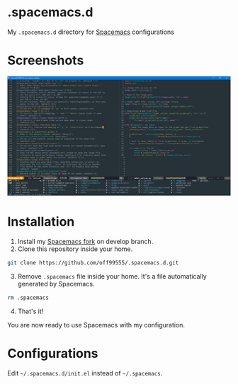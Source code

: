 # .spacemacs.d
My `.spacemacs.d` directory for [Spacemacs](https://github.com/syl20bnr/spacemacs)
configurations

# Screenshots
![2016-12-12_23-42-18.png](screenshots/2016-12-12_23-42-18.png)

# Installation
1. Install my [Spacemacs fork](https://github.com/off99555/spacemacs/tree/develop)
  on develop branch.
2. Clone this repository inside your home.

  ```bash
  git clone https://github.com/off99555/.spacemacs.d.git
  ```
3. Remove `.spacemacs` file inside your home.
  It's a file automatically generated by Spacemacs.

  ```bash
  rm .spacemacs
  ```
4. That's it!

  You are now ready to use Spacemacs with my configuration.

# Configurations
Edit `~/.spacemacs.d/init.el` instead of `~/.spacemacs`.
